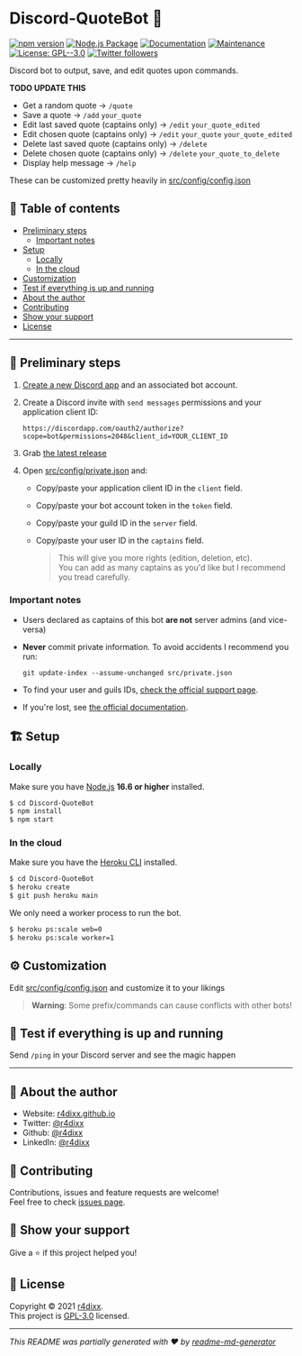 # Discord-QuoteBot 🤖

[![npm version](https://badge.fury.io/js/@angular%2FDiscord-QuoteBot.svg)](https://badge.fury.io/js/@r4dixx%2FDiscord-QuoteBot) [![Node.js Package](https://github.com/r4dixx/Discord-QuoteBot/actions/workflows/release-package.yml/badge.svg)](https://github.com/r4dixx/Discord-QuoteBot/actions/workflows/release-package.yml) [![Documentation](https://img.shields.io/badge/documentation-yes-brightgreen.svg)](https://github.com/r4dixx/Discord-QuoteBot#readme) [![Maintenance](https://img.shields.io/badge/Maintained%3F-yes-green.svg)](https://github.com/r4dixx/Discord-QuoteBot/graphs/commit-activity) [![License: GPL--3.0](https://img.shields.io/github/license/r4dixx/Discord-QuoteBot)](https://github.com/r4dixx/Discord-QuoteBot/blob/master/LICENSE) [![Twitter followers](https://img.shields.io/twitter/follow/r4dixx.svg?style=social)](https://twitter.com/r4dixx)

Discord bot to output, save, and edit quotes upon commands.

**TODO UPDATE THIS**

- Get a random quote → `/quote`
- Save a quote → `/add` `your_quote`
- Edit last saved quote (captains only) → `/edit` `your_quote_edited`
- Edit chosen quote (captains only) → `/edit` `your_quote` `your_quote_edited`
- Delete last saved quote (captains only) → `/delete`
- Delete chosen quote (captains only) → `/delete` `your_quote_to_delete`
- Display help message → `/help`

These can be customized pretty heavily in [src/config/config.json](src/config/config.json)

## 📖 Table of contents

- [Preliminary steps](#-preliminary-steps)
   - [Important notes](#important-notes)
- [Setup](#-setup)
   - [Locally](#locally)
   - [In the cloud](#in-the-cloud)
- [Customization](#%EF%B8%8F-customization)
- [Test if everything is up and running](#-test-if-everything-is-up-and-running)
- [About the author](#-about-the-author)
- [Contributing](#-contributing)
- [Show your support](#-show-your-support)
- [License](#-license)

***

## 🏁 Preliminary steps

1. [Create a new Discord app](https://discordapp.com/developers/applications/me) and an associated bot account.

2. Create a Discord invite with `send messages` permissions and your application client ID:

   `https://discordapp.com/oauth2/authorize?scope=bot&permissions=2048&client_id=YOUR_CLIENT_ID`

2. Grab [the latest release](https://github.com/r4dixx/Discord-QuoteBot/releases/latest)

3. Open [src/config/private.json](src/config/private.json) and:

    - Copy/paste your application client ID in the `client` field.

    - Copy/paste your bot account token in the `token` field.
    
    - Copy/paste your guild ID in the `server` field.

    - Copy/paste your user ID in the `captains` field.

      > This will give you more rights (edition, deletion, etc).  
      You can add as many captains as you'd like but I recommend you tread carefully.

### Important notes

- Users declared as captains of this bot **are not** server admins (and vice-versa)
- **Never** commit private information. To avoid accidents I recommend you run:
   
   `git update-index --assume-unchanged src/private.json`
   
- To find your user and guils IDs, [check the official support page](https://support.discordapp.com/hc/articles/206346498).  
- If you're lost, see [the official documentation](https://discordjs.guide).

## 🏗 Setup

### Locally

Make sure you have [Node.js](http://nodejs.org/) **16.6 or higher** installed.

```sh
$ cd Discord-QuoteBot
$ npm install
$ npm start
```

### In the cloud

Make sure you have the [Heroku CLI](https://cli.heroku.com/) installed.

```sh
$ cd Discord-QuoteBot
$ heroku create
$ git push heroku main
```

We only need a worker process to run the bot.

```sh
$ heroku ps:scale web=0
$ heroku ps:scale worker=1
```

## ⚙️ Customization

Edit [src/config/config.json](src/config/config.json) and customize it to your likings

> **Warning**: Some prefix/commands can cause conflicts with other bots!

## 🧪 Test if everything is up and running

Send `/ping` in your Discord server and see the magic happen

***

## 👤 About the author

* Website: [r4dixx.github.io](https://r4dixx.github.io/)
* Twitter: [@r4dixx](https://twitter.com/r4dixx)
* Github: [@r4dixx](https://github.com/r4dixx)
* LinkedIn: [@r4dixx](https://linkedin.com/in/r4dixx)

## 🤝 Contributing

Contributions, issues and feature requests are welcome!<br />Feel free to check [issues page](https://github.com/r4dixx/Discord-QuoteBot/issues).

## 🤗 Show your support

Give a ⭐️ if this project helped you!

## 📝 License

Copyright © 2021 [r4dixx](https://github.com/r4dixx).<br />
This project is [GPL-3.0](https://github.com/r4dixx/Discord-QuoteBot/blob/master/LICENSE) licensed.

***

_This README was partially generated with ❤️ by [readme-md-generator](https://github.com/kefranabg/readme-md-generator)_
